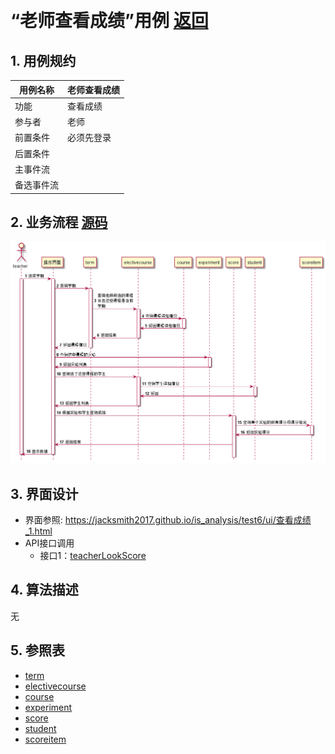 ﻿﻿<!-- markdownlint-disable MD033-->
<!-- 禁止MD033类型的警告 https://www.npmjs.com/package/markdownlint -->

# “老师查看成绩”用例 [返回](../README.md)
## 1. 用例规约

|用例名称|老师查看成绩|
|-------|:-------------|
|功能|查看成绩|
|参与者|老师|
|前置条件|必须先登录|
|后置条件| |
|主事件流| |
|备选事件流| |

## 2. 业务流程 [源码](../src/老师查看成绩.puml)
![老师查看成绩](../picture/老师查看成绩.png)

## 3. 界面设计
- 界面参照: https://jacksmith2017.github.io/is_analysis/test6/ui/查看成绩_1.html
- API接口调用
    - 接口1：[teacherLookScore](../接口/teacherLookScore.md)

## 4. 算法描述
无

## 5. 参照表
- [term](../数据库设计.md/#term)
- [electivecourse](../数据库设计.md/#electivecourse)
- [course](../数据库设计.md/#course)
- [experiment](../数据库设计.md/#experiment)
- [score](../数据库设计.md/#score)
- [student](../数据库设计.md/#student)
- [scoreitem](../数据库设计.md/#scoreitem)
